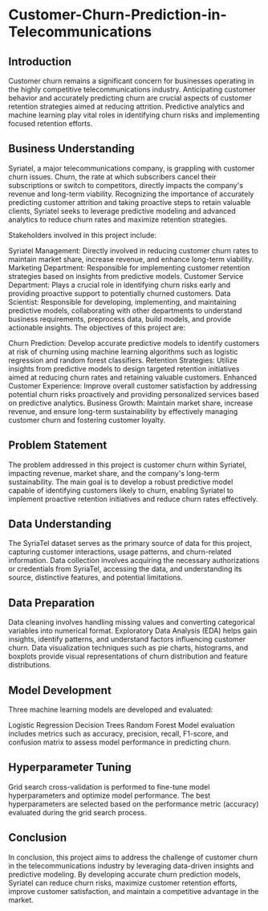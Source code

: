 # Customer-Churn-Prediction-in-Telecommunications
## Introduction
Customer churn remains a significant concern for businesses operating in the highly competitive telecommunications industry. Anticipating customer behavior and accurately predicting churn are crucial aspects of customer retention strategies aimed at reducing attrition. Predictive analytics and machine learning play vital roles in identifying churn risks and implementing focused retention efforts.

## Business Understanding
Syriatel, a major telecommunications company, is grappling with customer churn issues. Churn, the rate at which subscribers cancel their subscriptions or switch to competitors, directly impacts the company's revenue and long-term viability. Recognizing the importance of accurately predicting customer attrition and taking proactive steps to retain valuable clients, Syriatel seeks to leverage predictive modeling and advanced analytics to reduce churn rates and maximize retention strategies.

Stakeholders involved in this project include:

Syriatel Management: Directly involved in reducing customer churn rates to maintain market share, increase revenue, and enhance long-term viability.
Marketing Department: Responsible for implementing customer retention strategies based on insights from predictive models.
Customer Service Department: Plays a crucial role in identifying churn risks early and providing proactive support to potentially churned customers.
Data Scientist: Responsible for developing, implementing, and maintaining predictive models, collaborating with other departments to understand business requirements, preprocess data, build models, and provide actionable insights.
The objectives of this project are:

Churn Prediction: Develop accurate predictive models to identify customers at risk of churning using machine learning algorithms such as logistic regression and random forest classifiers.
Retention Strategies: Utilize insights from predictive models to design targeted retention initiatives aimed at reducing churn rates and retaining valuable customers.
Enhanced Customer Experience: Improve overall customer satisfaction by addressing potential churn risks proactively and providing personalized services based on predictive analytics.
Business Growth: Maintain market share, increase revenue, and ensure long-term sustainability by effectively managing customer churn and fostering customer loyalty.
## Problem Statement
The problem addressed in this project is customer churn within Syriatel, impacting revenue, market share, and the company's long-term sustainability. The main goal is to develop a robust predictive model capable of identifying customers likely to churn, enabling Syriatel to implement proactive retention initiatives and reduce churn rates effectively.

## Data Understanding
The SyriaTel dataset serves as the primary source of data for this project, capturing customer interactions, usage patterns, and churn-related information. Data collection involves acquiring the necessary authorizations or credentials from SyriaTel, accessing the data, and understanding its source, distinctive features, and potential limitations.

## Data Preparation
Data cleaning involves handling missing values and converting categorical variables into numerical format. Exploratory Data Analysis (EDA) helps gain insights, identify patterns, and understand factors influencing customer churn. Data visualization techniques such as pie charts, histograms, and boxplots provide visual representations of churn distribution and feature distributions.

## Model Development
Three machine learning models are developed and evaluated:

Logistic Regression
Decision Trees
Random Forest
Model evaluation includes metrics such as accuracy, precision, recall, F1-score, and confusion matrix to assess model performance in predicting churn.

## Hyperparameter Tuning
Grid search cross-validation is performed to fine-tune model hyperparameters and optimize model performance. The best hyperparameters are selected based on the performance metric (accuracy) evaluated during the grid search process.

## Conclusion
In conclusion, this project aims to address the challenge of customer churn in the telecommunications industry by leveraging data-driven insights and predictive modeling. By developing accurate churn prediction models, Syriatel can reduce churn risks, maximize customer retention efforts, improve customer satisfaction, and maintain a competitive advantage in the market.
